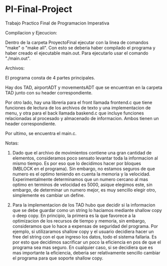 # PI-Final-Project
Trabajo Practico Final de Programacion Imperativa



Compilacion y Ejecucion:

Dentro de la carpeta ProyectoFinal ejecutar con la linea de comandos "make" o "make all".
Con esto se deberia haber compilado el programa y haber creado el ejecutable main.out.
Para ejecutarlo usar el comando "./main.out".



Archivos:

El programa consta de 4 partes principales.

Hay dos TAD, airportADT y movementsADT que se encuentran en la carpeta TAD junto con su header correspondiente.

Por otro lado, hay una libreria para el front llamada frontend.c que tiene funciones de lectura
de los archivos de texto y una implementacion de menu, y otra para el back llamada baskend.c que
incluye funciones relacionadas al procesado y almacenado de informacion. Ambos tienen un header correspondiente.

Por ultimo, se encuentra el main.c.


Notas:

1. Dado que el archivo de movimientos contiene una gran cantidad de elementos, consideramos poco sensato levantar
toda la informacion al mismo tiempo. Es por eso que lo decidimos hacer por bloques (MBLOCK en el programa). Sin embargo,
no estamos seguros de que numero es el optimo teniendo en cuenta la memoria y la velocidad. Experimentalmente
determinamos que un numero cercano al mas optimo en terminos de velocidad es 5000, asique elegimos este, sin embargo,
de determinar un numero mejor, es muy sencillo elegir otro, simplemente es cambiar un define.

2. Para la implementacion de los TAD hubo que decidir si la informacion que se debe guardar como un string
lo haciamos mediante shallow copy o deep copy. En principio, la primera es la que favorece a la optimizacion
de los recursos de tiempo y memoria, sin embargo, consideramos que lo hace a expensas de seguridad del programa.
Por ejemplo, si utilizaramos shallow copy y el usuario decidiera hacer un free del string con el que ingreso los datos,
todo el sistema fallaria. Es por esto que decidimos sacrificar un poco la eficiencia en pos de que el programa sea mas seguro.
En cualquier caso, si se decidiera que es mas importante la eficiencia, deberia ser relativamente sencillo cambiar el programa
para que soporte shallow copy.

